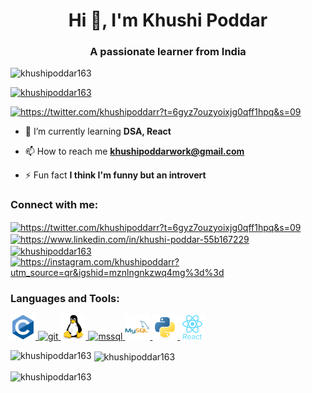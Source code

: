 <h1 align="center">Hi 👋, I'm Khushi Poddar</h1>
<h3 align="center">A passionate learner from India</h3>

<p align="left"> <img src="https://komarev.com/ghpvc/?username=khushipoddar163&label=Profile%20views&color=0e75b6&style=flat" alt="khushipoddar163" /> </p>

<p align="left"> <a href="https://github.com/ryo-ma/github-profile-trophy"><img src="https://github-profile-trophy.vercel.app/?username=khushipoddar163" alt="khushipoddar163" /></a> </p>

<p align="left"> <a href="https://twitter.com/https://twitter.com/khushipoddarr?t=6gyz7ouzyoixjg0qff1hpq&s=09" target="blank"><img src="https://img.shields.io/twitter/follow/https://twitter.com/khushipoddarr?t=6gyz7ouzyoixjg0qff1hpq&s=09?logo=twitter&style=for-the-badge" alt="https://twitter.com/khushipoddarr?t=6gyz7ouzyoixjg0qff1hpq&s=09" /></a> </p>

- 🌱 I’m currently learning **DSA, React**

- 📫 How to reach me **khushipoddarwork@gmail.com**

- ⚡ Fun fact **I think I'm funny but an introvert**

<h3 align="left">Connect with me:</h3>
<p align="left">
<a href="https://twitter.com/https://twitter.com/khushipoddarr?t=6gyz7ouzyoixjg0qff1hpq&s=09" target="blank"><img align="center" src="https://raw.githubusercontent.com/rahuldkjain/github-profile-readme-generator/master/src/images/icons/Social/twitter.svg" alt="https://twitter.com/khushipoddarr?t=6gyz7ouzyoixjg0qff1hpq&s=09" height="30" width="40" /></a>
<a href="https://linkedin.com/in/https://www.linkedin.com/in/khushi-poddar-55b167229" target="blank"><img align="center" src="https://raw.githubusercontent.com/rahuldkjain/github-profile-readme-generator/master/src/images/icons/Social/linked-in-alt.svg" alt="https://www.linkedin.com/in/khushi-poddar-55b167229" height="30" width="40" /></a>
<a href="https://kaggle.com/khushipoddar163" target="blank"><img align="center" src="https://raw.githubusercontent.com/rahuldkjain/github-profile-readme-generator/master/src/images/icons/Social/kaggle.svg" alt="khushipoddar163" height="30" width="40" /></a>
<a href="https://instagram.com/https://instagram.com/khushipoddarr?utm_source=qr&igshid=mznlngnkzwq4mg%3d%3d" target="blank"><img align="center" src="https://raw.githubusercontent.com/rahuldkjain/github-profile-readme-generator/master/src/images/icons/Social/instagram.svg" alt="https://instagram.com/khushipoddarr?utm_source=qr&igshid=mznlngnkzwq4mg%3d%3d" height="30" width="40" /></a>
</p>

<h3 align="left">Languages and Tools:</h3>
<p align="left"> <a href="https://www.cprogramming.com/" target="_blank" rel="noreferrer"> <img src="https://raw.githubusercontent.com/devicons/devicon/master/icons/c/c-original.svg" alt="c" width="40" height="40"/> </a> <a href="https://git-scm.com/" target="_blank" rel="noreferrer"> <img src="https://www.vectorlogo.zone/logos/git-scm/git-scm-icon.svg" alt="git" width="40" height="40"/> </a> <a href="https://www.linux.org/" target="_blank" rel="noreferrer"> <img src="https://raw.githubusercontent.com/devicons/devicon/master/icons/linux/linux-original.svg" alt="linux" width="40" height="40"/> </a> <a href="https://www.microsoft.com/en-us/sql-server" target="_blank" rel="noreferrer"> <img src="https://www.svgrepo.com/show/303229/microsoft-sql-server-logo.svg" alt="mssql" width="40" height="40"/> </a> <a href="https://www.mysql.com/" target="_blank" rel="noreferrer"> <img src="https://raw.githubusercontent.com/devicons/devicon/master/icons/mysql/mysql-original-wordmark.svg" alt="mysql" width="40" height="40"/> </a> <a href="https://www.python.org" target="_blank" rel="noreferrer"> <img src="https://raw.githubusercontent.com/devicons/devicon/master/icons/python/python-original.svg" alt="python" width="40" height="40"/> </a> <a href="https://reactjs.org/" target="_blank" rel="noreferrer"> <img src="https://raw.githubusercontent.com/devicons/devicon/master/icons/react/react-original-wordmark.svg" alt="react" width="40" height="40"/> </a> </p>

<p><img align="left" src="https://github-readme-stats.vercel.app/api/top-langs?username=khushipoddar163&show_icons=true&locale=en&layout=compact" alt="khushipoddar163" /></p>

<p>&nbsp;<img align="center" src="https://github-readme-stats.vercel.app/api?username=khushipoddar163&show_icons=true&locale=en" alt="khushipoddar163" /></p>

<p><img align="center" src="https://github-readme-streak-stats.herokuapp.com/?user=khushipoddar163&" alt="khushipoddar163" /></p>
